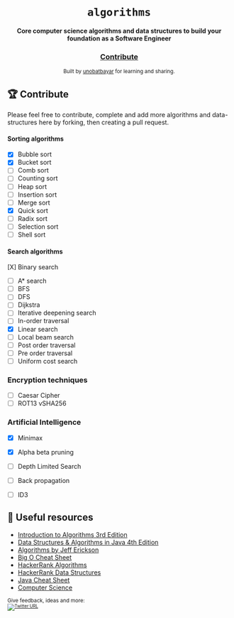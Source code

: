 <div align="center">
  <h1><code>algorithms</code></h1>

  <strong>Core computer science algorithms and data structures to build your foundation as a Software Engineer</strong>

<h3>
    <a href="https://github.com/unobatbayar/algorithms/pull/new/master">Contribute</a>
  </h3>

  <sub> Built by <a href="https://www.twitter.com/unobatbayar">unobatbayar</a> for learning and sharing.  </sub>
</div>

## 🏆 Contribute
Please feel free to contribute, complete and add more algorithms and data-structures here by forking, then creating a pull request. 

#### Sorting algorithms
 - [X] Bubble sort
 - [X] Bucket sort 
 - [ ] Comb sort
 - [ ] Counting sort
 - [ ] Heap sort
 - [ ] Insertion sort
 - [ ] Merge sort
 - [X] Quick sort
 - [ ] Radix sort
 - [ ] Selection sort
 - [ ] Shell sort

#### Search algorithms
[X] Binary search
 - [ ] A* search
 - [ ] BFS 
 - [ ] DFS
 - [ ] Dijkstra
 - [ ] Iterative deepening search 
 - [ ] In-order traversal
 - [X] Linear search
 - [ ] Local beam search
 - [ ] Post order traversal
 - [ ] Pre order traversal
 - [ ] Uniform cost search

### Encryption techniques
 - [ ] Caesar Cipher
 - [ ] ROT13
vSHA256

### Artificial Intelligence
 - [X] Minimax
 - [X] Alpha beta pruning
 - [ ] Depth Limited Search
 - [ ] Back propagation
 - [ ] ID3



## 🎁 Useful resources
 - [Introduction to Algorithms 3rd Edition](https://edutechlearners.com/download/Introduction_to_algorithms-3rd%20Edition.pdf)
 - [Data Structures &  Algorithms in Java 4th Edition](https://enos.itcollege.ee/~jpoial/algorithms/GT/Data%20Structures%20and%20Algorithms%20in%20Java%20Fourth%20Edition.pdf)
 - [Algorithms by Jeff Erickson](http://jeffe.cs.illinois.edu/teaching/algorithms/book/Algorithms-JeffE.pdf)
 - [Big O Cheat Sheet](https://www.bigocheatsheet.com/)
 - [HackerRank Algorithms](https://www.hackerrank.com/domains/algorithms)
 - [HackerRank Data Structures](https://www.hackerrank.com/domains/data-structures)
 - [Java Cheat Sheet](https://introcs.cs.princeton.edu/java/11cheatsheet/)
 - [Computer Science](https://introcs.cs.princeton.edu/java/cs//)




<sub>Give feedback, ideas and more: <br> <sub> 
[![Twitter URL](https://img.shields.io/twitter/url/https/twitter.com/unobatbayar.svg?style=social&label=Follow%20%40unobatbayar)](https://twitter.com/unobatbayar)
